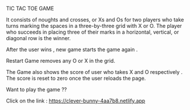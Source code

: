 TIC TAC TOE GAME

It consists of noughts and crosses, or Xs and Os for two players who take turns marking the spaces in a three-by-three grid with X or O. The player who succeeds in placing three of their marks in a horizontal, vertical, or diagonal row is the winner.

After the user wins , new game starts the game again .

Restart Game removes any O or X in the grid.

The Game also shows the score of user who takes X and O respectively . The score is reset to zero once the user reloads the page.

Want to play the game ??

Click on the link :
https://clever-bunny-4aa7b8.netlify.app

